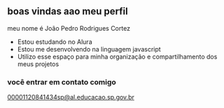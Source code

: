 ## boas vindas aao meu perfil

meu nome é João Pedro Rodrigues Cortez 

- Estou estudando no Alura
- Estou me desenvolvendo na linguagem javascript
- Utilizo esse espaço para minha organização e compartilhamento dos meus projetos


### você entrar em contato comigo

00001120841434sp@al.educacao.sp.gov.br
